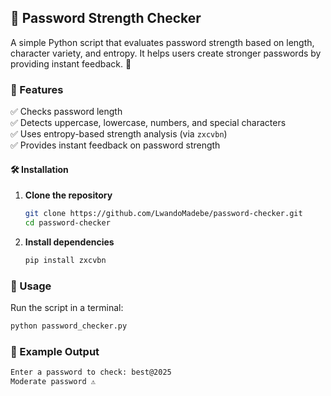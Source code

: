 ## 🔐 Password Strength Checker

A simple Python script that evaluates password strength based on length, character variety, and entropy. It helps users create stronger passwords by providing instant feedback. 🚀

### 📌 Features
✅ Checks password length  
✅ Detects uppercase, lowercase, numbers, and special characters  
✅ Uses entropy-based strength analysis (via `zxcvbn`)  
✅ Provides instant feedback on password strength  

#### 🛠 Installation
1. **Clone the repository**  
   ```sh
   git clone https://github.com/LwandoMadebe/password-checker.git
   cd password-checker
2. **Install dependencies**
   ```sh
   pip install zxcvbn

### 🚀 Usage
Run the script in a terminal:
```sh
python password_checker.py
```
### 📜 Example Output
```sh
Enter a password to check: best@2025
Moderate password ⚠️
